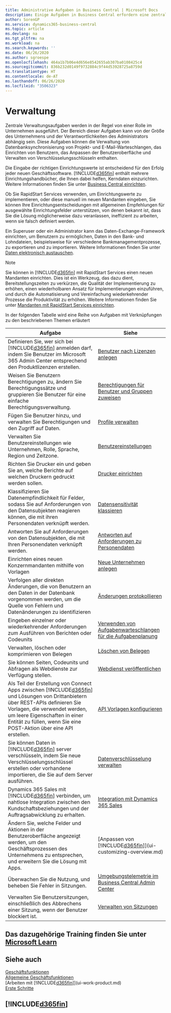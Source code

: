 ```yaml
---
title: Administrative Aufgaben in Business Central | Microsoft Docs
description: Einige Aufgaben in Business Central erfordern eine zentrale Administration und Einrichtung. Erfahren, welche das sind und was zu tun ist.
author: SorenGP
ms.service: dynamics365-business-central
ms.topic: article
ms.devlang: na
ms.tgt_pltfrm: na
ms.workload: na
ms.search.keywords: ''
ms.date: 06/26/2020
ms.author: sgroespe
ms.openlocfilehash: 464a1b7b06e4d656e8542655ab307ba0108425c4
ms.sourcegitcommit: 836b232d0149f9732884c9f44d53928725a8759d
ms.translationtype: HT
ms.contentlocale: de-AT
ms.lasthandoff: 06/26/2020
ms.locfileid: "3506323"
---
```

# <a name="administration"></a>Verwaltung

Zentrale Verwaltungsaufgaben werden in der Regel von einer Rolle im Unternehmen ausgeführt. Der Bereich dieser Aufgaben kann von der Größe des Unternehmens und der Verantwortlichkeiten des Administrators abhängig sein. Diese Aufgaben können die Verwaltung von Datenbanksynchronisierung von Projekt- und E-Mail-Warteschlangen, das Einrichten von Benutzern, das Anpassen der Benutzeroberfläche und Verwalten von Verschlüsselungsschlüsseln enthalten.  

Die Eingabe der richtigen Einrichtungswerte ist entscheidend für den Erfolg jeder neuen Geschäftssoftware. [!INCLUDE[d365fin](includes/d365fin_md.md)] enthält mehrere Einrichtungshandbücher, die Ihnen dabei helfen, Kerndaten einzurichten. Weitere Informationen finden Sie unter [Business Central einrichten](setup.md).

Ob Sie RapidStart Services verwenden, um Einrichtungswerte zu implementieren, oder diese manuell im neuen Mandanten eingeben, Sie können Ihre Einrichtungsentscheidungen mit allgemeinen Empfehlungen für ausgewählte Einrichtungsfelder unterstützen, von denen bekannt ist, dass Sie die Lösung möglicherweise dazu veranlassen, ineffizient zu arbeiten, wenn sie falsch definiert werden.  

Ein Superuser oder ein Administrator kann das Daten-Exchange-Framework einrichten, um Benutzern zu ermöglichen, Daten in den Bank- und Lohndateien, beispielsweise für verschiedene Bankmanagementprozesse, zu exportieren und zu importieren. Weitere Informationen finden Sie unter [Daten elektronisch austauschen](across-data-exchange.md).

> [!NOTE]
> Sie können in [!INCLUDE[d365fin](includes/d365fin_md.md)] mit RapidStart Services einen neuen Mandanten einrichten. Dies ist ein Werkzeug, das dazu dient, Bereitstellungszeiten zu verkürzen, die Qualität der Implementierung zu erhöhen, einen wiederholbaren Ansatz für Implementierungen einzuführen, und durch die Automatisierung und Vereinfachung wiederkehrender Prozesse die Produktivität zu erhöhen. Weitere Informationen finden Sie unter [Mandanten mit RapidStart Services einrichten](admin-set-up-a-company-with-rapidstart.md).

In der folgenden Tabelle wird eine Reihe von Aufgaben mit Verknüpfungen zu den beschriebenen Themen erläutert  

|**Aufgabe**|**Siehe**|  
|------------|-------------|  
|Definieren Sie, wer sich bei [!INCLUDE[d365fin](includes/d365fin_md.md)] anmelden darf, indem Sie Benutzer im Microsoft 365 Admin Center entsprechend den Produktlizenzen erstellen.|[Benutzer nach Lizenzen anlegen](ui-how-users-permissions.md)|
|Weisen Sie Benutzern Berechtigungen zu, ändern Sie Berechtigungssätze und gruppieren Sie Benutzer für eine einfache Berechtigungsverwaltung.|[Berechtigungen für Benutzer und Gruppen zuweisen](ui-how-users-permissions.md)|
|Fügen Sie Benutzer hinzu, und verwalten Sie Berechtigungen und den Zugriff auf Daten.|[Profile verwalten](admin-users-profiles-roles.md)|
|Verwalten Sie Benutzereinstellungen wie Unternehmen, Rolle, Sprache, Region und Zeitzone.|[Benutzereinstellungen](admin-manage-user-settings-preferences.md)|
|Richten Sie Drucker ein und geben Sie an, welche Berichte auf welchen Druckern gedruckt werden sollen.|[Drucker einrichten](ui-specify-printer-selection-reports.md)|
|Klassifizieren Sie Datenempfindlichkeit für Felder, sodass Sie auf Anforderungen von den Datensubjekten reagieren können, die mit ihren Personendaten verknüpft werden.|[Datensensitivität klassieren](admin-classifying-data-sensitivity.md)|
|Antworten Sie auf Anforderungen von den Datensubjekten, die mit Ihren Personendaten verknüpft werden.|[Antworten auf Anforderungen zu Personendaten](admin-responding-to-requests-about-personal-data.md)|
|Einrichten eines neuen Konzernmandanten mithilfe von Vorlagen|[Neue Unternehmen anlegen](about-new-company.md)|
|Verfolgen aller direkten Änderungen, die von Benutzern an den Daten in der Datenbank vorgenommen werden, um die Quelle von Fehlern und Datenänderungen zu identifizieren|[Änderungen protokollieren](across-log-changes.md)|  
|Eingeben einzelner oder wiederkehrender Anforderungen zum Ausführen von Berichten oder Codeunits|[Verwenden von Aufgabenwarteschlangen für die Aufgabenplanung](admin-job-queues-schedule-tasks.md)|  
|Verwalten, löschen oder komprimieren von Belegen|[Löschen von Belegen](admin-manage-documents.md)|  
|Sie können Seiten, Codeunits und Abfragen als Webdienste zur Verfügung stellen.|[Webdienst veröffentlichen](across-how-publish-web-service.md)|
|Als Teil der Erstellung von Connect Apps zwischen [!INCLUDE[d365fin](includes/d365fin_md.md)] und Lösungen von Drittanbietern über REST-APIs definieren Sie Vorlagen, die verwendet werden, um leere Eigenschaften in einer Entität zu füllen, wenn Sie eine POST-Aktion über eine API erstellen.|[API Vorlagen konfigurieren](admin-configuring-api-template.md)|
|Sie können Daten in [!INCLUDE[d365fin](includes/d365fin_md.md)] server verschlüsseln, indem Sie neue Verschlüsselungsschlüssel erstellen oder vorhandene importieren, die Sie auf dem Server ausführen.|[Datenverschlüsselung verwalten](admin-manage-data-encryption.md)|
|Dynamics 365 Sales mit [!INCLUDE[d365fin](includes/d365fin_md.md)] verbinden, um nahtlose Integration zwischen den Kundschaftsbeziehungen und der Auftragsabwicklung zu erhalten.|[Integration mit Dynamics 365 Sales](admin-prepare-dynamics-365-for-sales-for-integration.md)|
|Ändern Sie, welche Felder und Aktionen in der Benutzeroberfläche angezeigt werden, um den Geschäftsprozessen des Unternehmens zu entsprechen, und erweitern Sie die Lösung mit Apps.|[Anpassen von [!INCLUDE[d365fin](includes/d365fin_md.md)]](ui-customizing-overview.md)|
|Überwachen Sie die Nutzung, und beheben Sie Fehler in Sitzungen.|[Umgebungstelemetrie im Business Central Admin Center](/dynamics365/business-central/dev-itpro/administration/tenant-admin-center-telemetry)|
|Verwalten Sie Benutzersitzungen, einschließlich des Abbrechens einer Sitzung, wenn der Benutzer blockiert ist.|[Verwalten von Sitzungen](/dynamics365/business-central/dev-itpro/administration/tenant-admin-center-environments#managing-sessions)|  

## <a name="see-related-training-at-microsoft-learn"></a>Das dazugehörige Training finden Sie unter [Microsoft Learn](/learn/paths/deploy-configure-dynamics-365-business-central/)

## <a name="see-also"></a>Siehe auch

[Geschäftsfunktionen](across-business-functionality.md)  
[Allgemeine Geschäftsfunktionen](ui-across-business-areas.md)  
[Arbeiten mit [!INCLUDE[d365fin](includes/d365fin_md.md)]](ui-work-product.md)  
[Erste Schritte](product-get-started.md)  

## [!INCLUDE[d365fin](includes/free_trial_md.md)]  

